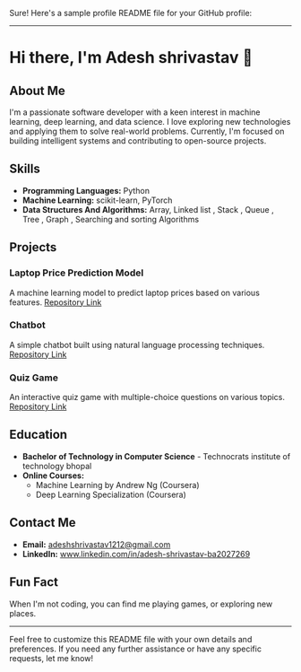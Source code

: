 Sure! Here's a sample profile README file for your GitHub profile:

---

# Hi there, I'm Adesh shrivastav 👋

## About Me
I'm a passionate software developer with a keen interest in machine learning, deep learning, and data science. I love exploring new technologies and applying them to solve real-world problems. Currently, I'm focused on building intelligent systems and contributing to open-source projects.

## Skills
- **Programming Languages:** Python
- **Machine Learning:** scikit-learn, PyTorch
- **Data Structures And Algorithms:** Array, Linked list , Stack , Queue , Tree , Graph , Searching and sorting Algorithms 
## Projects
### Laptop Price Prediction Model
A machine learning model to predict laptop prices based on various features. [Repository Link](https://github.com/yourusername/laptop-price-prediction)

### Chatbot
A simple chatbot built using natural language processing techniques. [Repository Link](https://github.com/yourusername/chatbot)

### Quiz Game
An interactive quiz game with multiple-choice questions on various topics. [Repository Link](https://github.com/yourusername/quiz-game)

## Education
- **Bachelor of Technology in Computer Science** - Technocrats institute of technology bhopal
- **Online Courses:** 
  - Machine Learning by Andrew Ng (Coursera)
  - Deep Learning Specialization (Coursera)

## Contact Me
- **Email:** adeshshrivastav1212@gmail.com
- **LinkedIn:** www.linkedin.com/in/adesh-shrivastav-ba2027269

## Fun Fact
When I'm not coding, you can find me playing games, or exploring new places.

---

Feel free to customize this README file with your own details and preferences. If you need any further assistance or have any specific requests, let me know!
